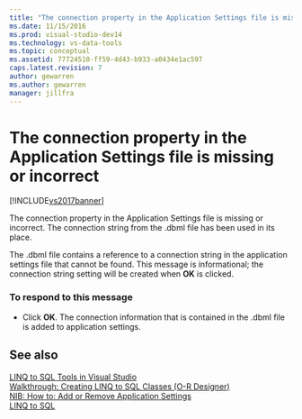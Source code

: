 ```yaml
---
title: "The connection property in the Application Settings file is missing or incorrect | Microsoft Docs"
ms.date: 11/15/2016
ms.prod: visual-studio-dev14
ms.technology: vs-data-tools
ms.topic: conceptual
ms.assetid: 77724510-ff59-4d43-b933-a0434e1ac597
caps.latest.revision: 7
author: gewarren
ms.author: gewarren
manager: jillfra
---
```

# The connection property in the Application Settings file is missing or incorrect
[!INCLUDE[vs2017banner](../includes/vs2017banner.md)]

The connection property in the Application Settings file is missing or incorrect. The connection string from the .dbml file has been used in its place.  
  
 The .dbml file contains a reference to a connection string in the application settings file that cannot be found. This message is informational; the connection string setting will be created when **OK** is clicked.  
  
### To respond to this message  
  
- Click **OK**. The connection information that is contained in the .dbml file is added to application settings.  
  
## See also  
 [LINQ to SQL Tools in Visual Studio](../data-tools/linq-to-sql-tools-in-visual-studio2.md)   
 [Walkthrough: Creating LINQ to SQL Classes (O-R Designer)](https://msdn.microsoft.com/library/35aad4a4-2e8a-46e2-ae09-5fbfd333c233)   
 [NIB: How to: Add or Remove Application Settings](https://msdn.microsoft.com/a233965c-126d-46ab-add4-efb758f576f4)   
 [LINQ to SQL](https://msdn.microsoft.com/library/73d13345-eece-471a-af40-4cc7a2f11655)
